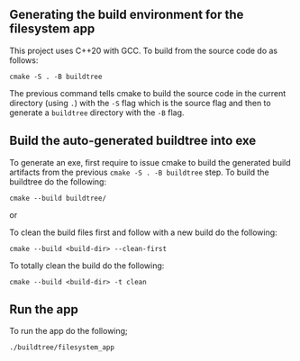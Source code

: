## Generating the build environment for the filesystem app
This project uses C++20 with GCC. To build from the source code do as follows:

```
cmake -S . -B buildtree
```

The previous command tells cmake to build the source code in the current directory (using `.`) with the `-S` flag which
is the source flag and then to generate a `buildtree` directory with the `-B` flag.


## Build the auto-generated buildtree into exe

To generate an exe, first require to issue cmake to build the generated build artifacts from the previous `cmake -S . -B buildtree` step. To build the buildtree do the following:

```
cmake --build buildtree/
```
or 

To clean the build files first and follow with a new build do the following:
```
cmake --build <build-dir> --clean-first
```

To totally clean the build do the following:
```
cmake --build <build-dir> -t clean
```


## Run the app

To run the app do the following;

```
./buildtree/filesystem_app
```

